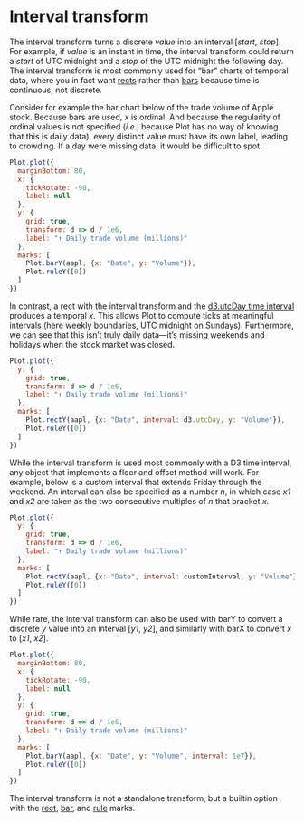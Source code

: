 # Interval transform

The interval transform turns a discrete *value* into an interval [*start*, *stop*]. For example, if *value* is an instant in time, the interval transform could return a *start* of UTC midnight and a *stop* of the UTC midnight the following day. The interval transform is most commonly used for “bar” charts of temporal data, where you in fact want [rects](../marks/rect.md) rather than [bars](../marks/bar.md) because time is continuous, not discrete.

Consider for example the bar chart below of the trade volume of Apple stock. Because bars are used, *x* is ordinal. And because the regularity of ordinal values is not specified (*i.e.*, because Plot has no way of knowing that this is daily data), every distinct value must have its own label, leading to crowding. If a day were missing data, it would be difficult to spot.

```js
Plot.plot({
  marginBottom: 80,
  x: {
    tickRotate: -90,
    label: null
  },
  y: {
    grid: true,
    transform: d => d / 1e6,
    label: "↑ Daily trade volume (millions)"
  },
  marks: [
    Plot.barY(aapl, {x: "Date", y: "Volume"}),
    Plot.ruleY([0])
  ]
})
```

In contrast, a rect with the interval transform and the [d3.utcDay time interval](https://github.com/d3/d3-time) produces a temporal *x*. This allows Plot to compute ticks at meaningful intervals (here weekly boundaries, UTC midnight on Sundays). Furthermore, we can see that this isn’t truly daily data—it’s missing weekends and holidays when the stock market was closed.

```js
Plot.plot({
  y: {
    grid: true,
    transform: d => d / 1e6,
    label: "↑ Daily trade volume (millions)"
  },
  marks: [
    Plot.rectY(aapl, {x: "Date", interval: d3.utcDay, y: "Volume"}),
    Plot.ruleY([0])
  ]
})
```

While the interval transform is used most commonly with a D3 time interval, any object that implements a floor and offset method will work. For example, below is a custom interval that extends Friday through the weekend. An interval can also be specified as a number *n*, in which case *x1* and *x2* are taken as the two consecutive multiples of *n* that bracket *x*.

<!-- customInterval = d3.utcDay.filter(d => d.getUTCDay() !== 0 && d.getUTCDay() !== 6) -->

<!-- value = new Date -->

<!-- interval = [
  customInterval.floor(value), // start
  customInterval.offset(customInterval.floor(value)) // stop
] -->

```js
Plot.plot({
  y: {
    grid: true,
    transform: d => d / 1e6,
    label: "↑ Daily trade volume (millions)"
  },
  marks: [
    Plot.rectY(aapl, {x: "Date", interval: customInterval, y: "Volume"}),
    Plot.ruleY([0])
  ]
})
```

While rare, the interval transform can also be used with barY to convert a discrete *y* value into an interval [*y1*, *y2*], and similarly with barX to convert *x* to [*x1*, *x2*].

```js
Plot.plot({
  marginBottom: 80,
  x: {
    tickRotate: -90,
    label: null
  },
  y: {
    grid: true,
    transform: d => d / 1e6,
    label: "↑ Daily trade volume (millions)"
  },
  marks: [
    Plot.barY(aapl, {x: "Date", y: "Volume", interval: 1e7}),
    Plot.ruleY([0])
  ]
})
```

The interval transform is not a standalone transform, but a builtin option with the [rect](../marks/rect.md), [bar](../marks/bar.md), and [rule](../marks/rule.md) marks.
